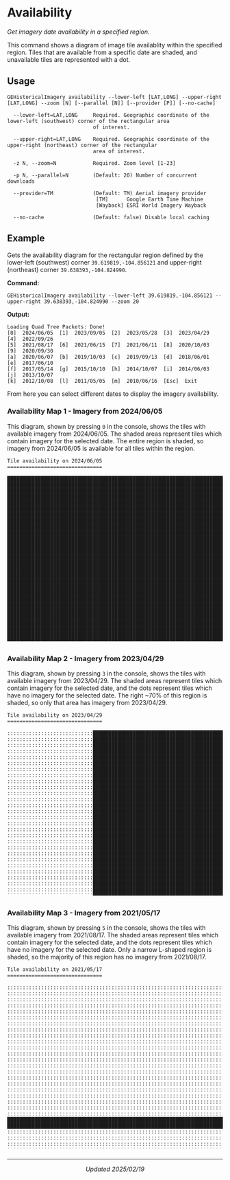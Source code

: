 # Availability
_Get imagery date availability in a specified region._

This command shows a diagram of image tile availablity within the specified region.
Tiles that are available from a specific date are shaded, and unavailable tiles are represented with a dot.

## Usage
```Console
GEHistoricalImagery availability --lower-left [LAT,LONG] --upper-right [LAT,LONG] --zoom [N] [--parallel [N]] [--provider [P]] [--no-cache]

  --lower-left=LAT,LONG     Required. Geographic coordinate of the lower-left (southwest) corner of the rectangular area
                            of interest.

  --upper-right=LAT,LONG    Required. Geographic coordinate of the upper-right (northeast) corner of the rectangular
                            area of interest.

  -z N, --zoom=N            Required. Zoom level [1-23]
  
  -p N, --parallel=N        (Default: 20) Number of concurrent downloads

  --provider=TM             (Default: TM) Aerial imagery provider
                             [TM]      Google Earth Time Machine
                             [Wayback] ESRI World Imagery Wayback

  --no-cache                (Default: false) Disable local caching
```

## Example
Gets the availability diagram for the rectangular region defined by the lower-left (southwest) corner `39.619819,-104.856121` and upper-right (northeast) corner `39.638393,-104.824990`.

**Command:**
```console
GEHistoricalImagery availability --lower-left 39.619819,-104.856121 --upper-right 39.638393,-104.824990 --zoom 20
```
**Output:**
```Console
Loading Quad Tree Packets: Done!
[0]  2024/06/05  [1]  2023/09/05  [2]  2023/05/28  [3]  2023/04/29  [4]  2022/09/26
[5]  2021/08/17  [6]  2021/06/15  [7]  2021/06/11  [8]  2020/10/03  [9]  2020/09/30
[a]  2020/06/07  [b]  2019/10/03  [c]  2019/09/13  [d]  2018/06/01  [e]  2017/06/10
[f]  2017/05/14  [g]  2015/10/10  [h]  2014/10/07  [i]  2014/06/03  [j]  2013/10/07
[k]  2012/10/08  [l]  2011/05/05  [m]  2010/06/16  [Esc]  Exit
```

From here you can select different dates to display the imagery availability.

### Availability Map 1 - Imagery from 2024/06/05
This diagram, shown by pressing `0` in the console, shows the tiles with available imagery from 2024/06/05. The shaded areas represent tiles which contain imagery for the selected date. The entire region is shaded, so imagery from 2024/06/05 is available for all tiles within the region.

```console
Tile availability on 2024/06/05
===============================

████████████████████████████████████████████████████████████████████████████████████████████
████████████████████████████████████████████████████████████████████████████████████████████
████████████████████████████████████████████████████████████████████████████████████████████
████████████████████████████████████████████████████████████████████████████████████████████
████████████████████████████████████████████████████████████████████████████████████████████
████████████████████████████████████████████████████████████████████████████████████████████
████████████████████████████████████████████████████████████████████████████████████████████
████████████████████████████████████████████████████████████████████████████████████████████
████████████████████████████████████████████████████████████████████████████████████████████
████████████████████████████████████████████████████████████████████████████████████████████
████████████████████████████████████████████████████████████████████████████████████████████
████████████████████████████████████████████████████████████████████████████████████████████
████████████████████████████████████████████████████████████████████████████████████████████
████████████████████████████████████████████████████████████████████████████████████████████
████████████████████████████████████████████████████████████████████████████████████████████
████████████████████████████████████████████████████████████████████████████████████████████
████████████████████████████████████████████████████████████████████████████████████████████
████████████████████████████████████████████████████████████████████████████████████████████
████████████████████████████████████████████████████████████████████████████████████████████
████████████████████████████████████████████████████████████████████████████████████████████
████████████████████████████████████████████████████████████████████████████████████████████
████████████████████████████████████████████████████████████████████████████████████████████
████████████████████████████████████████████████████████████████████████████████████████████
████████████████████████████████████████████████████████████████████████████████████████████
████████████████████████████████████████████████████████████████████████████████████████████
████████████████████████████████████████████████████████████████████████████████████████████
████████████████████████████████████████████████████████████████████████████████████████████
▀▀▀▀▀▀▀▀▀▀▀▀▀▀▀▀▀▀▀▀▀▀▀▀▀▀▀▀▀▀▀▀▀▀▀▀▀▀▀▀▀▀▀▀▀▀▀▀▀▀▀▀▀▀▀▀▀▀▀▀▀▀▀▀▀▀▀▀▀▀▀▀▀▀▀▀▀▀▀▀▀▀▀▀▀▀▀▀▀▀▀▀
```
### Availability Map 2 - Imagery from 2023/04/29
This diagram, shown by pressing `3` in the console, shows the tiles with available imagery from 2023/04/29. The shaded areas represent tiles which contain imagery for the selected date, and the dots represent tiles which have no imagery for the selected date. The right ~70% of this region is shaded, so only that area has imagery from 2023/04/29.

```console
Tile availability on 2023/04/29
===============================

::::::::::::::::::::::::::::████████████████████████████████████████████████████████████████
::::::::::::::::::::::::::::████████████████████████████████████████████████████████████████
::::::::::::::::::::::::::::████████████████████████████████████████████████████████████████
::::::::::::::::::::::::::::████████████████████████████████████████████████████████████████
::::::::::::::::::::::::::::████████████████████████████████████████████████████████████████
::::::::::::::::::::::::::::████████████████████████████████████████████████████████████████
::::::::::::::::::::::::::::████████████████████████████████████████████████████████████████
::::::::::::::::::::::::::::████████████████████████████████████████████████████████████████
::::::::::::::::::::::::::::████████████████████████████████████████████████████████████████
::::::::::::::::::::::::::::████████████████████████████████████████████████████████████████
::::::::::::::::::::::::::::████████████████████████████████████████████████████████████████
::::::::::::::::::::::::::::████████████████████████████████████████████████████████████████
::::::::::::::::::::::::::::████████████████████████████████████████████████████████████████
::::::::::::::::::::::::::::████████████████████████████████████████████████████████████████
::::::::::::::::::::::::::::████████████████████████████████████████████████████████████████
::::::::::::::::::::::::::::████████████████████████████████████████████████████████████████
::::::::::::::::::::::::::::████████████████████████████████████████████████████████████████
::::::::::::::::::::::::::::████████████████████████████████████████████████████████████████
::::::::::::::::::::::::::::████████████████████████████████████████████████████████████████
::::::::::::::::::::::::::::████████████████████████████████████████████████████████████████
::::::::::::::::::::::::::::████████████████████████████████████████████████████████████████
::::::::::::::::::::::::::::████████████████████████████████████████████████████████████████
::::::::::::::::::::::::::::████████████████████████████████████████████████████████████████
::::::::::::::::::::::::::::████████████████████████████████████████████████████████████████
::::::::::::::::::::::::::::████████████████████████████████████████████████████████████████
::::::::::::::::::::::::::::████████████████████████████████████████████████████████████████
::::::::::::::::::::::::::::████████████████████████████████████████████████████████████████
˙˙˙˙˙˙˙˙˙˙˙˙˙˙˙˙˙˙˙˙˙˙˙˙˙˙˙˙▀▀▀▀▀▀▀▀▀▀▀▀▀▀▀▀▀▀▀▀▀▀▀▀▀▀▀▀▀▀▀▀▀▀▀▀▀▀▀▀▀▀▀▀▀▀▀▀▀▀▀▀▀▀▀▀▀▀▀▀▀▀▀▀
```
### Availability Map 3 - Imagery from 2021/05/17
This diagram, shown by pressing `5` in the console, shows the tiles with available imagery from 2021/08/17. The shaded areas represent tiles which contain imagery for the selected date, and the dots represent tiles which have no imagery for the selected date. Only a narrow L-shaped region is shaded, so the majority of this region has no imagery from 2021/08/17.

```console
Tile availability on 2021/05/17
===============================

::::::::::::::::::::::::::::::::::::::::::::::::::::::::::::::::::::::::::::::::████::::::::
::::::::::::::::::::::::::::::::::::::::::::::::::::::::::::::::::::::::::::::::████::::::::
::::::::::::::::::::::::::::::::::::::::::::::::::::::::::::::::::::::::::::::::████::::::::
::::::::::::::::::::::::::::::::::::::::::::::::::::::::::::::::::::::::::::::::████::::::::
::::::::::::::::::::::::::::::::::::::::::::::::::::::::::::::::::::::::::::::::████::::::::
::::::::::::::::::::::::::::::::::::::::::::::::::::::::::::::::::::::::::::::::████::::::::
::::::::::::::::::::::::::::::::::::::::::::::::::::::::::::::::::::::::::::::::████::::::::
::::::::::::::::::::::::::::::::::::::::::::::::::::::::::::::::::::::::::::::::████::::::::
::::::::::::::::::::::::::::::::::::::::::::::::::::::::::::::::::::::::::::::::████::::::::
::::::::::::::::::::::::::::::::::::::::::::::::::::::::::::::::::::::::::::::::████::::::::
::::::::::::::::::::::::::::::::::::::::::::::::::::::::::::::::::::::::::::::::████::::::::
::::::::::::::::::::::::::::::::::::::::::::::::::::::::::::::::::::::::::::::::████::::::::
::::::::::::::::::::::::::::::::::::::::::::::::::::::::::::::::::::::::::::::::████::::::::
::::::::::::::::::::::::::::::::::::::::::::::::::::::::::::::::::::::::::::::::████::::::::
::::::::::::::::::::::::::::::::::::::::::::::::::::::::::::::::::::::::::::::::████::::::::
::::::::::::::::::::::::::::::::::::::::::::::::::::::::::::::::::::::::::::::::████::::::::
::::::::::::::::::::::::::::::::::::::::::::::::::::::::::::::::::::::::::::::::████::::::::
::::::::::::::::::::::::::::::::::::::::::::::::::::::::::::::::::::::::::::::::████::::::::
::::::::::::::::::::::::::::::::::::::::::::::::::::::::::::::::::::::::::::::::████::::::::
::::::::::::::::::::::::::::::::::::::::::::::::::::::::::::::::::::::::::::::::████::::::::
::::::::::::::::::::::::::::::::::::::::::::::::::::::::::::::::::::::::::::::::████::::::::
::::::::::::::::::::::::::::::::::::::::::::::::::::::::::::::::::::::::::::::::████::::::::
████████████████████████████████████████████████████████████████████████████████████::::::::
████████████████████████████████████████████████████████████████████████████████████::::::::
::::::::::::::::::::::::::::::::::::::::::::::::::::::::::::::::::::::::::::::::::::::::::::
::::::::::::::::::::::::::::::::::::::::::::::::::::::::::::::::::::::::::::::::::::::::::::
::::::::::::::::::::::::::::::::::::::::::::::::::::::::::::::::::::::::::::::::::::::::::::
˙˙˙˙˙˙˙˙˙˙˙˙˙˙˙˙˙˙˙˙˙˙˙˙˙˙˙˙˙˙˙˙˙˙˙˙˙˙˙˙˙˙˙˙˙˙˙˙˙˙˙˙˙˙˙˙˙˙˙˙˙˙˙˙˙˙˙˙˙˙˙˙˙˙˙˙˙˙˙˙˙˙˙˙˙˙˙˙˙˙˙˙
```

************************
<p align="center"><i>Updated 2025/02/19</i></p>
